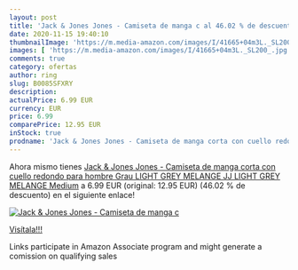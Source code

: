 ```yaml
---
layout: post
title: 'Jack & Jones Jones - Camiseta de manga c al 46.02 % de descuento'
date: 2020-11-15 19:40:10
thumbnailImage: 'https://m.media-amazon.com/images/I/41665+04m3L._SL200_.jpg'
images: [ 'https://m.media-amazon.com/images/I/41665+04m3L._SL200_.jpg' ]
comments: true
category: ofertas
author: ring
slug: B0085SFXRY
description:
actualPrice: 6.99 EUR
currency: EUR
price: 6.99
comparePrice: 12.95 EUR
inStock: true
prodname: 'Jack & Jones Jones - Camiseta de manga corta con cuello redondo para hombre  Grau  LIGHT GREY MELANGE JJ LIGHT GREY MELANGE   Medium'
---
```


Ahora mismo tienes [Jack & Jones Jones - Camiseta de manga corta con cuello redondo para hombre  Grau  LIGHT GREY MELANGE JJ LIGHT GREY MELANGE   Medium](https://www.amazon.es/dp/B0085SFXRY/?tag=tolees-21) a 6.99 EUR (original: 12.95 EUR) (46.02 %  de descuento) en el siguiente enlace!

[![Jack & Jones Jones - Camiseta de manga c](https://m.media-amazon.com/images/I/41665+04m3L._SL200_.jpg)](https://www.amazon.es/dp/B0085SFXRY/?tag=tolees-21)

[Visítala!!!](https://www.amazon.es/dp/B0085SFXRY/?tag=tolees-21)

Links participate in Amazon Associate program and might generate a comission on qualifying sales
